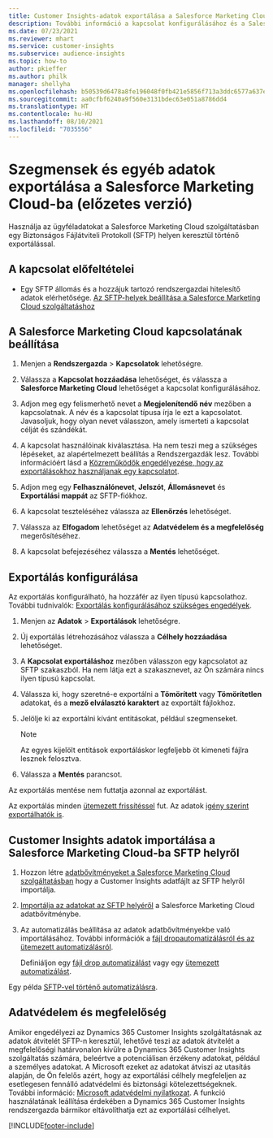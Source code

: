 ```yaml
---
title: Customer Insights-adatok exportálása a Salesforce Marketing Cloud-ba
description: További információ a kapcsolat konfigurálásához és a Salesforce Marketing Cloud-ba való exportáláshoz.
ms.date: 07/23/2021
ms.reviewer: mhart
ms.service: customer-insights
ms.subservice: audience-insights
ms.topic: how-to
author: pkieffer
ms.author: philk
manager: shellyha
ms.openlocfilehash: b50539d6478a8fe196048f0fb421e5856f713a3ddc6577a637e593f90857ae8b
ms.sourcegitcommit: aa0cfbf6240a9f560e3131bdec63e051a8786dd4
ms.translationtype: HT
ms.contentlocale: hu-HU
ms.lasthandoff: 08/10/2021
ms.locfileid: "7035556"
---
```

# <a name="export-segments-and-other-data-to-salesforce-marketing-cloud-preview"></a>Szegmensek és egyéb adatok exportálása a Salesforce Marketing Cloud-ba (előzetes verzió)

Használja az ügyféladatokat a Salesforce Marketing Cloud szolgáltatásban egy Biztonságos Fájlátviteli Protokoll (SFTP) helyen keresztül történő exportálással.

## <a name="prerequisites-for-connection"></a>A kapcsolat előfeltételei

- Egy SFTP állomás és a hozzájuk tartozó rendszergazdai hitelesítő adatok elérhetősége. [Az SFTP-helyek beállítása a Salesforce Marketing Cloud szolgáltatáshoz](https://help.salesforce.com/articleView?id=sf.mc_es_configure_enhanced_ftp.htm&type=5) 

## <a name="set-up-the-connection-to-salesforce-marketing-cloud"></a>A Salesforce Marketing Cloud kapcsolatának beállítása

1. Menjen a **Rendszergazda** > **Kapcsolatok** lehetőségre.

1. Válassza a **Kapcsolat hozzáadása** lehetőséget, és válassza a **Salesforce Marketing Cloud** lehetőséget a kapcsolat konfigurálásához.

1. Adjon meg egy felismerhető nevet a **Megjelenítendő név** mezőben a kapcsolatnak. A név és a kapcsolat típusa írja le ezt a kapcsolatot. Javasoljuk, hogy olyan nevet válasszon, amely ismerteti a kapcsolat célját és szándékát.

1. A kapcsolat használóinak kiválasztása. Ha nem teszi meg a szükséges lépéseket, az alapértelmezett beállítás a Rendszergazdák lesz. További információért lásd a [Közreműködők engedélyezése, hogy az exportálásokhoz használjanak egy kapcsolatot](connections.md#allow-contributors-to-use-a-connection-for-exports).

1. Adjon meg egy **Felhasználónevet**, **Jelszót**, **Állomásnevet** és **Exportálási mappát** az SFTP-fiókhoz.

1. A kapcsolat teszteléséhez válassza az **Ellenőrzés** lehetőséget.

1. Válassza az **Elfogadom** lehetőséget az **Adatvédelem és a megfelelőség** megerősítéséhez.

1. A kapcsolat befejezéséhez válassza a **Mentés** lehetőséget.

## <a name="configure-an-export"></a>Exportálás konfigurálása

Az exportálás konfigurálható, ha hozzáfér az ilyen típusú kapcsolathoz. További tudnivalók: [Exportálás konfigurálásához szükséges engedélyek](export-destinations.md#set-up-a-new-export).

1. Menjen az **Adatok** > **Exportálások** lehetőségre.

1. Új exportálás létrehozásához válassza a **Célhely hozzáadása** lehetőséget.

1. A **Kapcsolat exportáláshoz** mezőben válasszon egy kapcsolatot az SFTP szakaszból. Ha nem látja ezt a szakasznevet, az Ön számára nincs ilyen típusú kapcsolat.

1. Válassza ki, hogy szeretné-e exportálni a **Tömörített** vagy **Tömörítetlen** adatokat, és a **mező elválasztó karaktert** az exportált fájlokhoz.

1. Jelölje ki az exportálni kívánt entitásokat, például szegmenseket.

   > [!NOTE]
   > Az egyes kijelölt entitások exportáláskor legfeljebb öt kimeneti fájlra lesznek felosztva. 

1. Válassza a **Mentés** parancsot.

Az exportálás mentése nem futtatja azonnal az exportálást.

Az exportálás minden [ütemezett frissítéssel](system.md#schedule-tab) fut. Az adatok [igény szerint exportálhatók is](export-destinations.md#run-exports-on-demand). 

## <a name="import-customer-insights-data-from-sftp-location-to-salesforce-marketing-cloud"></a>Customer Insights adatok importálása a Salesforce Marketing Cloud-ba SFTP helyről

1. Hozzon létre [adatbővítményeket a Salesforce Marketing Cloud szolgáltatásban](https://help.salesforce.com/articleView?id=sf.mc_es_create_data_extension.htm&type=5) hogy a Customer Insights adatfájlt az SFTP helyről importálja.

2. [Importálja az adatokat az SFTP helyéről](https://help.salesforce.com/articleView?id=sf.mc_es_import_data_extension_classic.htm&type=5) a Salesforce Marketing Cloud adatbővítménybe. 

3. Az automatizálás beállítása az adatok adatbővítményekbe való importálásához. További információk a [fájl dropautomatizálásról és az ütemezett automatizálásról](https://help.salesforce.com/articleView?id=sf.mc_as_triggered_automations.htm&type=5).

   Definiáljon egy [fájl drop automatizálást](https://help.salesforce.com/articleView?id=sf.mc_as_define_a_triggered_automation.htm&type=5) vagy egy  [ütemezett automatizálást](https://help.salesforce.com/articleView?id=sf.mc_as_define_a_scheduled_automation.htm&type=5). 

Egy példa [SFTP-vel történő automatizálásra](https://help.salesforce.com/articleView?id=sf.mc_as_ftp_and_triggered_automation_scenario.htm&type=5).

## <a name="data-privacy-and-compliance"></a>Adatvédelem és megfelelőség

Amikor engedélyezi az Dynamics 365 Customer Insights szolgáltatásnak az adatok átvitelét SFTP-n keresztül, lehetővé teszi az adatok átvitelét a megfelelőségi határvonalon kívülre a Dynamics 365 Customer Insights szolgáltatás számára, beleértve a potenciálisan érzékeny adatokat, például a személyes adatokat. A Microsoft ezeket az adatokat átviszi az utasítás alapján, de Ön felelős azért, hogy az exportálási célhely megfeleljen az esetlegesen fennálló adatvédelmi és biztonsági kötelezettségeknek. További információ: [Microsoft adatvédelmi nyilatkozat](https://go.microsoft.com/fwlink/?linkid=396732).
A funkció használatának leállítása érdekében a Dynamics 365 Customer Insights rendszergazda bármikor eltávolíthatja ezt az exportálási célhelyet.

[!INCLUDE[footer-include](../includes/footer-banner.md)]
